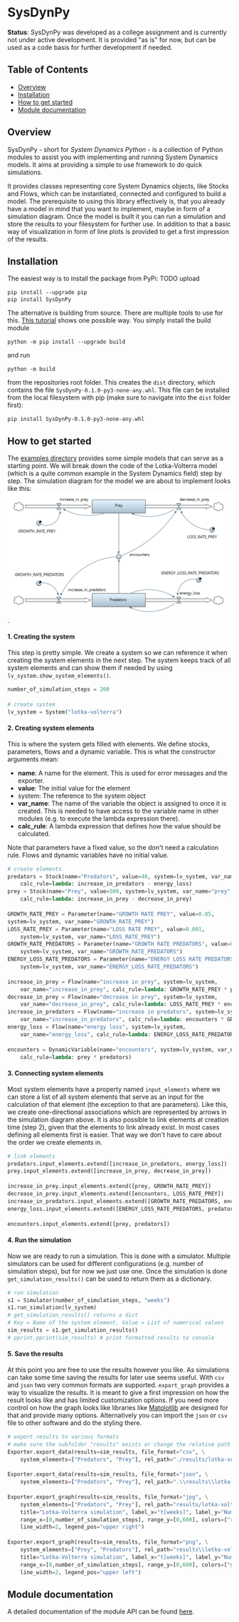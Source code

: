 # SysDynPy

**Status**: SysDynPy was developed as a college assignment and is currently not under active development. It is provided "as is" for now, but can be used as a code basis for further development if needed.

## Table of Contents
- [Overview](#overview)
- [Installation](#installation)
- [How to get started](#how-to-get-started)
- [Module documentation](#module-documentation)

## Overview
SysDynPy - short for *System Dynamics Python* - is a collection of Python modules
to assist you with implementing and running System Dynamics models. It aims at providing a simple to use framework to do quick simulations.

It provides classes representing core System Dynamics objects, like Stocks and Flows, which can be instantiated, connected and configured to build a model. The prerequisite to using this library effectively is, that you already have a model in mind that you want to implement, maybe in form of a simulation diagram. Once the model is built it you can run a simulation and store the results to your filesystem for further use. In addition to that a basic way of visualization in form of line plots is provided to get a first impression of the results.

## Installation

The easiest way is to install the package from PyPi: TODO upload

    pip install --upgrade pip
    pip install SysDynPy

The alternative is building from source. There are multiple tools to use for this. [This tutorial](https://packaging.python.org/tutorials/packaging-projects/#generating-distribution-archives) shows one possible way. You simply install the build module 

    python -m pip install --upgrade build

and run

    python -m build

from the repositories root folder. This creates the `dist` directory, which contains the file `SysDynPy-0.1.0-py3-none-any.whl`. This file can be installed from the local filesystem with pip (make sure to navigate into the `dist` folder first):

    pip install SysDynPy-0.1.0-py3-none-any.whl


## How to get started
The [examples directory](examples) provides some simple models that can serve as a starting point. We will break down the code of the Lotka-Volterra model (which is a quite common example in the System Dynamics field) step by step.
The simulation diagram for the model we are about to implement looks like this:
![simulation-diagram-lotka-volterra](examples/simulation-diagram-lotka-volterra.png "simulation-diagram-lotka-volterra"). 

#### 1. Creating the system
This step is pretty simple. We create a system so we can reference it when creating the system elements in the next step. The system keeps track of all system elements and can show them if needed by using `lv_system.show_system_elements()`.

```python
number_of_simulation_steps = 200

# create system
lv_system = System("lotka-volterra")
```

#### 2. Creating system elements
This is where the system gets filled with elements. We define stocks, parameters, flows and a dynamic variable. This is what the constructor arguments mean:

* **name**: A name for the element. This is used for error messages and the exporter.
* **value**: The initial value for the element
* system: The reference to the system object
* **var_name**: The name of the variable the object is assigned to once it is created. This is needed to have access to the variable name in other modules (e.g. to execute the lambda expression there).
* **calc_rule**: A lambda expression that defines how the value should be calculated.

Note that parameters have a fixed value, so the don't need a calculation rule. Flows and dynamic variables have no initial value.

```python
# create elements
predators = Stock(name="Predators", value=40, system=lv_system, var_name="predators",
    calc_rule=lambda: increase_in_predators - energy_loss)
prey = Stock(name="Prey", value=500, system=lv_system, var_name="prey", 
    calc_rule=lambda: increase_in_prey - decrease_in_prey)

GROWTH_RATE_PREY = Parameter(name="GROWTH RATE PREY", value=0.05,
system=lv_system, var_name="GROWTH_RATE_PREY")
LOSS_RATE_PREY = Parameter(name="LOSS RATE PREY", value=0.001,
    system=lv_system, var_name="LOSS_RATE_PREY")
GROWTH_RATE_PREDATORS = Parameter(name="GROWTH RATE PREDATORS", value=0.0002,
    system=lv_system, var_name="GROWTH_RATE_PREDATORS")
ENERGY_LOSS_RATE_PREDATORS = Parameter(name="ENERGY LOSS RATE PREDATORS", value=0.1,
    system=lv_system, var_name="ENERGY_LOSS_RATE_PREDATORS")

increase_in_prey = Flow(name="increase in prey", system=lv_system,
    var_name="increase_in_prey", calc_rule=lambda: GROWTH_RATE_PREY * prey)
decrease_in_prey = Flow(name="decrease in prey", system=lv_system,
    var_name="decrease_in_prey", calc_rule=lambda: LOSS_RATE_PREY * encounters)
increase_in_predators = Flow(name="increase in predators", system=lv_system,
    var_name="increase_in_predators", calc_rule=lambda: encounters * GROWTH_RATE_PREDATORS)
energy_loss = Flow(name="energy loss", system=lv_system,
    var_name="energy_loss", calc_rule=lambda: ENERGY_LOSS_RATE_PREDATORS * predators)

encounters = DynamicVariable(name="encounters", system=lv_system, var_name="encounters",
    calc_rule=lambda: prey * predators)
```

#### 3. Connecting system elements
Most system elements have a property named `input_elements` where we can store a list of all system elements that serve as an input for the calculation of that element (the exception to that are parameters). Like this, we create one-directional associations which are represented by arrows in the simulation diagram above.
It is also possible to link elements at creation time (step 2), given that the elements to link already exist. In most cases defining all elements first is easier. That way we don't have to care about the order we create elements in.

```python
# link elements
predators.input_elements.extend([increase_in_predators, energy_loss])
prey.input_elements.extend([increase_in_prey, decrease_in_prey])

increase_in_prey.input_elements.extend([prey, GROWTH_RATE_PREY])
decrease_in_prey.input_elements.extend([encounters, LOSS_RATE_PREY])
increase_in_predators.input_elements.extend([GROWTH_RATE_PREDATORS, encounters])
energy_loss.input_elements.extend([ENERGY_LOSS_RATE_PREDATORS, predators])

encounters.input_elements.extend([prey, predators])
```

#### 4. Run the simulation
Now we are ready to run a simulation. This is done with a simulator. Multiple simulators can be used for different configurations (e.g. number of simulation steps), but for now we just use one.
Once the simulation is done `get_simulation_results()` can be used to return them as a dictionary.

```python
# run simulation
s1 = Simulator(number_of_simulation_steps, "weeks")
s1.run_simulation(lv_system)
# get_simulation_results() returns a dict
# Key = Name of the system element, Value = List of numerical values
sim_results = s1.get_simulation_results()
# pprint.pprint(sim_results) # print formatted results to console
```

#### 5. Save the results
At this point you are free to use the results however you like. As simulations can take some time saving the results for later use seems useful. With `csv` and `json` two very common formats are supported.
`export_graph` provides a way to visualize the results. It is meant to give a first impression on how the result looks like and has limited customization options. If you need more control on how the graph looks like libraries like [Matplotlib](https://matplotlib.org/) are designed for that and provide many options. Alternatively you can import the `json` or `csv` file to other software and do the styling there.

```python
# export results to various formats
# make sure the subfolder "results" exists or change the relative path
Exporter.export_data(results=sim_results, file_format="csv", \
    system_elements=["Predators", "Prey"], rel_path="./results/lotka-volterra-results.csv")

Exporter.export_data(results=sim_results, file_format="json", \
    system_elements=["Predators", "Prey"], rel_path=".\\results\\lotka-volterra-results.json")

Exporter.export_graph(results=sim_results, file_format="jpg", \
    system_elements=["Predators", "Prey"], rel_path="results/lotka-volterra-results", \
    title="Lotka-Volterra simulation", label_x="t[weeks]", label_y="Number of Animals",
    range_x=[0,number_of_simulation_steps], range_y=[0,600], colors=["red", "blue"],
    line_width=2, legend_pos="upper right")

Exporter.export_graph(results=sim_results, file_format="png", \
    system_elements=["Prey", "Predators"], rel_path="results\\lotka-volterra-results", \
    title="Lotka-Volterra simulation", label_x="t[weeks]", label_y="Number of Animals",
    range_x=[0,number_of_simulation_steps], range_y=[0,600], colors=["green", "orange"],
    line_width=2, legend_pos="upper left")
```

## Module documentation

A detailed documentation of the module API can be found [here](https://t16h05008.github.io/SysDynPy/).